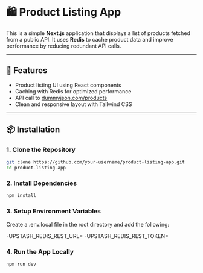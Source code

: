 # 🛍️ Product Listing App

This is a simple **Next.js** application that displays a list of products fetched from a public API. It uses **Redis** to cache product data and improve performance by reducing redundant API calls.

---

## 🚀 Features

- Product listing UI using React components
- Caching with Redis for optimized performance
- API call to [dummyjson.com/products](https://dummyjson.com/products)
- Clean and responsive layout with Tailwind CSS

---

## 📦 Installation

### 1. Clone the Repository

```bash
git clone https://github.com/your-username/product-listing-app.git
cd product-listing-app
```
### 2. Install Dependencies

```bash
npm install
```

### 3. Setup Environment Variables

Create a .env.local file in the root directory and add the following:

-UPSTASH_REDIS_REST_URL=
-UPSTASH_REDIS_REST_TOKEN=

### 4. Run the App Locally 

```bash
npm run dev
```



